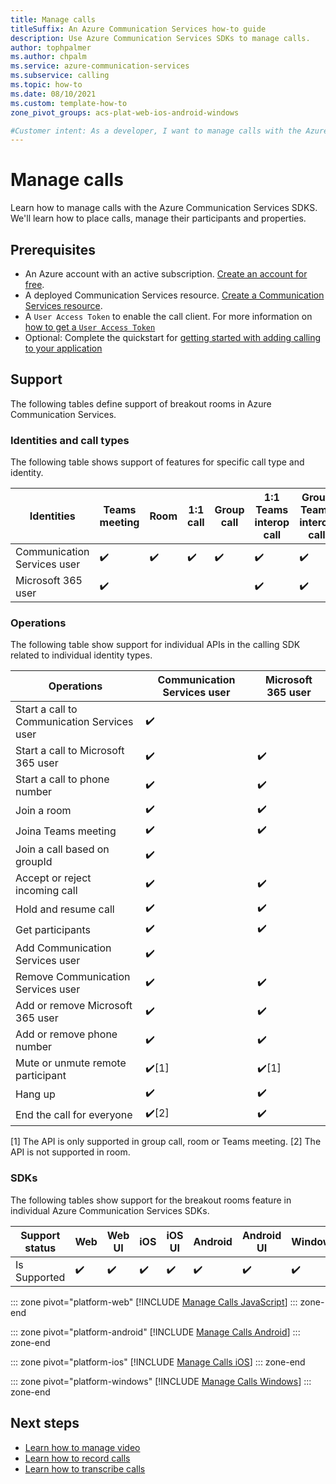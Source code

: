 ```yaml
---
title: Manage calls
titleSuffix: An Azure Communication Services how-to guide
description: Use Azure Communication Services SDKs to manage calls.
author: tophpalmer
ms.author: chpalm
ms.service: azure-communication-services
ms.subservice: calling
ms.topic: how-to 
ms.date: 08/10/2021
ms.custom: template-how-to
zone_pivot_groups: acs-plat-web-ios-android-windows

#Customer intent: As a developer, I want to manage calls with the Azure Communication Services sdks so that I can create a calling application that manages calls.
---
```


# Manage calls

Learn how to manage calls with the Azure Communication Services SDKS. We'll learn how to place calls, manage their participants and properties.

## Prerequisites

- An Azure account with an active subscription. [Create an account for free](https://azure.microsoft.com/free/?WT.mc_id=A261C142F). 
- A deployed Communication Services resource. [Create a Communication Services resource](../../quickstarts/create-communication-resource.md).
- A `User Access Token` to enable the call client. For more information on [how to get a `User Access Token`](../../quickstarts/identity/access-tokens.md)
- Optional: Complete the quickstart for [getting started with adding calling to your application](../../quickstarts/voice-video-calling/getting-started-with-calling.md)

## Support

The following tables define support of breakout rooms in Azure Communication Services.

### Identities and call types

The following table shows support of features for specific call type and identity. 

|Identities                   | Teams meeting | Room | 1:1 call | Group call | 1:1 Teams interop call | Group Teams interop call |
|-----------------------------|---------------|------|----------|------------|------------------------|--------------------------|
|Communication Services user	| ✔️	          |  ✔️    |  ✔️        | ✔️           |	                 ✔️     |	✔️                         |
|Microsoft 365 user	          | ✔️	          |      |          |            |     ✔️                   |  ✔️                        |

### Operations

The following table show support for individual APIs in the calling SDK related to individual identity types. 

|Operations                   | Communication Services user | Microsoft 365 user |
|-----------------------------|------------------------------|-------------------|
|Start a call	to Communication Services user	| ✔️	|   |  		
|Start a call	to Microsoft 365 user	| ✔️	| ✔️  |  		
|Start a call	to phone number	| ✔️	| ✔️  |  		
|Join a room	      |✔️ 	| ✔️  | 
|Joina Teams meeting           | ✔️	| ✔️ |
|Join a call based on groupId | ✔️     |    |
|Accept or reject incoming call | ✔️     | ✔️   |
|Hold and resume call | ✔️     | ✔️   |
|Get participants |  ✔️  | ✔️ |
|Add Communication Services user	| ✔️	|   |  		
|Remove Communication Services user	| ✔️	| ✔️  |  		
|Add or remove Microsoft 365 user	| ✔️	| ✔️  |  		
|Add or remove phone number	| ✔️	| ✔️  |  		
|Mute or unmute remote participant | ✔️[1] | ✔️[1] |
|Hang up | ✔️ | ✔️ |
|End the call for everyone | ✔️[2] | ✔️ |

[1] The API is only supported in group call, room or Teams meeting.
[2] The API is not supported in room.


### SDKs

The following tables show support for the breakout rooms feature in individual Azure Communication Services SDKs.

| Support status | Web | Web UI | iOS | iOS UI | Android | Android UI | Windows |
|----------------|-----|--------|--------|--------|----------|--------|---------|
| Is Supported   | ✔️  |  ✔️   |  ✔️   | ✔️     | ✔️      |  ✔️    | ✔️      |		

::: zone pivot="platform-web"
[!INCLUDE [Manage Calls JavaScript](./includes/manage-calls/manage-calls-web.md)]
::: zone-end

::: zone pivot="platform-android"
[!INCLUDE [Manage Calls Android](./includes/manage-calls/manage-calls-android.md)]
::: zone-end

::: zone pivot="platform-ios"
[!INCLUDE [Manage Calls iOS](./includes/manage-calls/manage-calls-ios.md)]
::: zone-end

::: zone pivot="platform-windows"
[!INCLUDE [Manage Calls Windows](./includes/manage-calls/manage-calls-windows.md)]
::: zone-end

## Next steps
- [Learn how to manage video](./manage-video.md)
- [Learn how to record calls](./record-calls.md)
- [Learn how to transcribe calls](./call-transcription.md)
